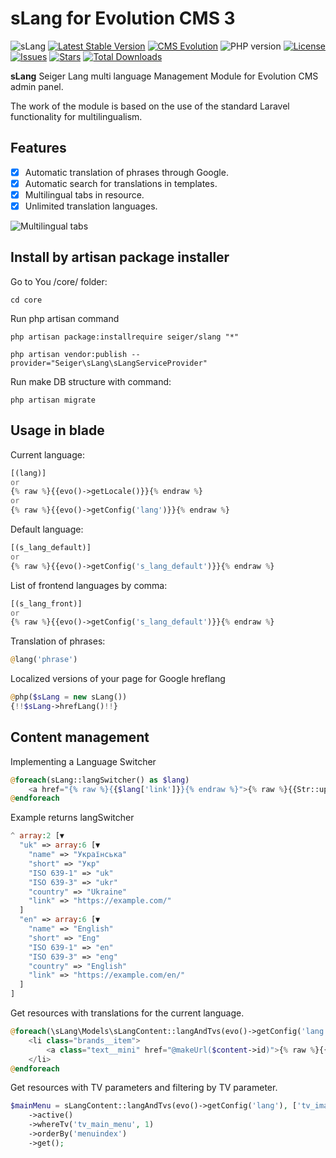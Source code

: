 # sLang for Evolution CMS 3
![sLang](https://github.com/Seiger/slang/releases/download/v1.0.0/sLang.jpg)
[![Latest Stable Version](https://img.shields.io/packagist/v/seiger/slang?label=version)](https://packagist.org/packages/seiger/slang)
[![CMS Evolution](https://img.shields.io/badge/CMS-Evolution-brightgreen.svg)](https://github.com/evolution-cms/evolution)
![PHP version](https://img.shields.io/packagist/php-v/seiger/slang)
[![License](https://img.shields.io/packagist/l/seiger/slang)](https://packagist.org/packages/seiger/slang)
[![Issues](https://img.shields.io/github/issues/Seiger/slang)](https://github.com/Seiger/slang/issues)
[![Stars](https://img.shields.io/packagist/stars/Seiger/slang)](https://packagist.org/packages/seiger/slang)
[![Total Downloads](https://img.shields.io/packagist/dt/seiger/slang)](https://packagist.org/packages/seiger/slang)

**sLang** Seiger Lang multi language Management Module for Evolution CMS admin panel.

The work of the module is based on the use of the standard Laravel functionality for multilingualism.

## Features

- [x] Automatic translation of phrases through Google.
- [x] Automatic search for translations in templates.
- [x] Multilingual tabs in resource.
- [x] Unlimited translation languages.

![Multilingual tabs](https://github.com/Seiger/slang/releases/download/v1.0.0/sLang.png)

## Install by artisan package installer

Go to You /core/ folder:

```console
cd core
```

Run php artisan command

```console
php artisan package:installrequire seiger/slang "*"
```

```console
php artisan vendor:publish --provider="Seiger\sLang\sLangServiceProvider"
```

Run make DB structure with command:

```console
php artisan migrate
```

## Usage in blade
Current language:
```php
[(lang)]
or
{% raw %}{{evo()->getLocale()}}{% endraw %}
or
{% raw %}{{evo()->getConfig('lang')}}{% endraw %}
```

Default language:
```php
[(s_lang_default)]
or
{% raw %}{{evo()->getConfig('s_lang_default')}}{% endraw %}
```

List of frontend languages by comma:
```php
[(s_lang_front)]
or
{% raw %}{{evo()->getConfig('s_lang_default')}}{% endraw %}
```

Translation of phrases:
```php
@lang('phrase')
```

Localized versions of your page for Google hreflang
```php
@php($sLang = new sLang())
{!!$sLang->hrefLang()!!}
```

## Content management

Implementing a Language Switcher
```php
@foreach(sLang::langSwitcher() as $lang)
    <a href="{% raw %}{{$lang['link']}}{% endraw %}">{% raw %}{{Str::upper($lang['ISO 639-1'])}}{% endraw %}</a>
@endforeach
```

Example returns langSwitcher
```php
^ array:2 [▼
  "uk" => array:6 [▼
    "name" => "Українська"
    "short" => "Укр"
    "ISO 639-1" => "uk"
    "ISO 639-3" => "ukr"
    "country" => "Ukraine"
    "link" => "https://example.com/"
  ]
  "en" => array:6 [▼
    "name" => "English"
    "short" => "Eng"
    "ISO 639-1" => "en"
    "ISO 639-3" => "eng"
    "country" => "English"
    "link" => "https://example.com/en/"
  ]
]
```

Get resources with translations for the current language.
```php
@foreach(\sLang\Models\sLangContent::langAndTvs(evo()->getConfig('lang'))->whereParent(11)->get() as $content)
    <li class="brands__item">
        <a class="text__mini" href="@makeUrl($content->id)">{% raw %}{{$content->menutitle}}{% endraw %}</a>
    </li>
@endforeach
```

Get resources with TV parameters and filtering by TV parameter.
```php
$mainMenu = sLangContent::langAndTvs(evo()->getConfig('lang'), ['tv_image'])
    ->active()
    ->whereTv('tv_main_menu', 1)
    ->orderBy('menuindex')
    ->get();
```